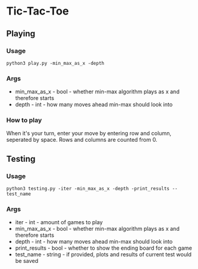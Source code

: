 # Tic-Tac-Toe

## Playing

### Usage

```shell
python3 play.py -min_max_as_x -depth
```

### Args

* min_max_as_x - bool - whether min-max algorithm plays as x and therefore starts
* depth - int - how many moves ahead min-max should look into

### How to play

When it's your turn, enter your move by entering row and column, seperated by space. Rows and columns are counted from 0.

## Testing

### Usage

```shell
python3 testing.py -iter -min_max_as_x -depth -print_results --test_name
```

### Args

* iter - int - amount of games to play
* min_max_as_x - bool - whether min-max algorithm plays as x and therefore starts
* depth - int - how many moves ahead min-max should look into
* print_results - bool - whether to show the ending board for each game
* test_name - string - if provided, plots and results of current test would be saved